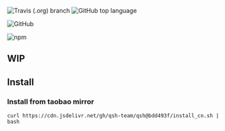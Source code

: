 ![Travis (.org) branch](https://img.shields.io/travis/qsh-team/qsh/master?label=TESTING&style=for-the-badge)
![GitHub top language](https://img.shields.io/github/languages/top/qsh-team/qsh?style=for-the-badge)

![GitHub](https://img.shields.io/github/license/qsh-team/qsh?style=for-the-badge)

![npm](https://img.shields.io/npm/v/qsh?style=for-the-badge)

## WIP

## Install

### Install from taobao mirror


```shell
curl https://cdn.jsdelivr.net/gh/qsh-team/qsh@bdd493f/install_cn.sh | bash
```
